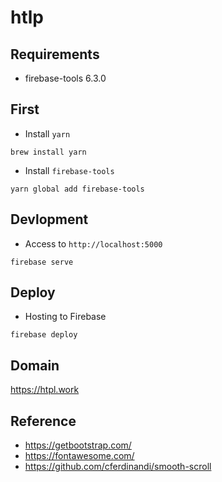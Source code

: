 htlp
============================

## Requirements
- firebase-tools 6.3.0

## First
- Install `yarn`

```
brew install yarn
```

- Install `firebase-tools`

```
yarn global add firebase-tools
```


## Devlopment
- Access to `http://localhost:5000`

```
firebase serve
```

## Deploy
- Hosting to Firebase

```
firebase deploy
```

## Domain
https://htpl.work

## Reference
- https://getbootstrap.com/
- https://fontawesome.com/
- https://github.com/cferdinandi/smooth-scroll